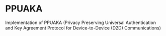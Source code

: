 # PPUAKA
Implementation of PPUAKA (Privacy Preserving Universal Authentication and Key Agreement Protocol for Device-to-Device (D2D) Communications)
